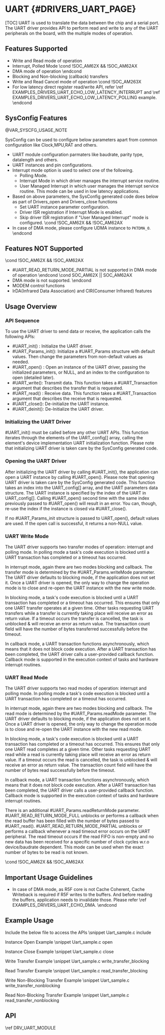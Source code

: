 # UART {#DRIVERS_UART_PAGE}

[TOC]
UART is used to translate the data between the chip and a serial port.
The UART driver provides API to perform read and write to any of the UART peripherals on the board, with the multiple modes of operation.

## Features Supported

- Write and Read mode of operation
- Interrupt, Polled Mode
\cond !SOC_AM62X && !SOC_AM62AX
- DMA mode of operation
\endcond
- Blocking and Non-blocking (callback) transfers
- Write and Read Cancel mode of operation
\cond !SOC_AM263X
- For low latency direct register read/write API, refer \ref EXAMPLES_DRIVERS_UART_ECHO_LOW_LATENCY_INTERRUPT and \ref EXAMPLES_DRIVERS_UART_ECHO_LOW_LATENCY_POLLING example.
\endcond

## SysConfig Features

@VAR_SYSCFG_USAGE_NOTE

SysConfig can be used to configure below parameters apart from common configuration like Clock,MPU,RAT and others.
- UART module configuration parmaters like baudrate, parity type, datalength and others.
- UART instances and pin configurations.
- Interrupt mode option is used to select one of the following.
    - Polling Mode.
    - Interrupt Mode in which driver manages the interrupt service routine.
    - User Managed Interrupt in which user manages the interrupt service routine.
      This mode can be used in low latency applications.
- Based on above parameters, the SysConfig generated code does below as part of Drivers_open and Drivers_close functions
    - Set UART instance parameter configuration.
    - Driver ISR registration if Interrupt Mode is enabled.
    - Skip driver ISR registration if "User Managed Interrupt" mode is configured.
\cond !SOC_AM62X && !SOC_AM62AX
- In case of DMA mode, please configure UDMA instance to `PKTDMA_0`.
\endcond
## Features NOT Supported

\cond !SOC_AM62X && !SOC_AM62AX
- #UART_READ_RETURN_MODE_PARTIAL is not supported in DMA mode of operation
\endcond
\cond SOC_AM62X || SOC_AM62AX
- DMA mode is not supported.
\endcond
- MODEM control functions
- IrDA(Infrared Data Association) and CIR(Consumer Infrared) features

## Usage Overview

### API Sequence

To use the UART driver to send data or receive, the application
calls the following APIs:

- #UART_init() : Initialize the UART driver.
- #UART_Params_init():  Initialize a #UART_Params structure with default
  values.  Then change the parameters from non-default values as
  needed.
- #UART_open() :  Open an instance of the UART driver, passing the
  initialized parameters, or NULL, and an index to the configuration to
  open (detailed later).
- #UART_write():  Transmit data.  This function takes a
  #UART_Transaction argument that describes the transfer that is requested.
- #UART_read() :  Receive data.  This function takes a
  #UART_Transaction argument that describes the receive that is requested.
- #UART_close():  De-initialize the UART instance.
- #UART_deinit(): De-Initialize the UART driver.

### Initializing the UART Driver

#UART_init() must be called before any other UART APIs.  This function
iterates through the elements of the UART_config[] array, calling
the element's device implementation UART initialization function.
Please note that initializing UART driver is taken care by the
SysConfig generated code.

### Opening the UART Driver

After initializing the UART driver by calling #UART_init(), the application
can open a UART instance by calling #UART_open().
Please note that opening UART driver is taken care by the
SysConfig generated code.
This function takes an index into the UART_config[] array, and the UART parameters data
structure. The UART instance is specified by the index of the UART in
UART_config[]. Calling #UART_open() second time with the same index
previously passed to #UART_open() will result in an error.  You can,
though, re-use the index if the instance is closed via #UART_close().

If no #UART_Params_init structure is passed to UART_open(), default values are
used. If the open call is successful, it returns a non-NULL value.

### UART Write Mode

The UART driver supports two transfer modes of operation: interrupt and polling mode.
In polling mode a task's code execution is blocked until a UART
transaction has completed or a timeout has occurred.

In interrupt mode, again there are two modes blocking and callback.
The transfer mode is determined by the #UART_Params.writeMode parameter.
The UART driver defaults to blocking mode, if the application does not set it.
Once a UART driver is opened, the only way to change the operation mode
is to close and re-open the UART instance with the new write mode.

In blocking mode, a task's code execution is blocked until a UART
transaction has completed or a timeout has occurred. This ensures
that only one UART transfer operates at a given time. Other tasks requesting
UART transfers while a transfer is currently taking place will receive
an error as return value. If a timeout occurs the transfer is cancelled, the
task is unblocked & will receive an error as return value. The transaction
count field will have the number of bytes transferred
successfully before the timeout.

In callback mode, a UART transaction functions asynchronously, which
means that it does not block code execution. After a UART transaction
has been completed, the UART driver calls a user-provided callback function.
Callback mode is supported in the execution context of tasks and
hardware interrupt routines.

### UART Read Mode

The UART driver supports two read modes of operation: interrupt and polling mode.
In polling mode a task's code execution is blocked until a UART
transaction has completed or a timeout has occurred.

In interrupt mode, again there are two modes blocking and callback.
The read mode is determined by the #UART_Params.readMode parameter.
The UART driver defaults to blocking mode, if the application does not set it.
Once a UART driver is opened, the only way to change the operation mode
is to close and re-open the UART instance with the new read mode.

In blocking mode, a task's code execution is blocked until a UART
transaction has completed or a timeout has occurred. This ensures
that only one UART read completes at a given time. Other tasks requesting
UART read while a read is currently taking place will receive
an error as return value. If a timeout occurs the read is cancelled, the
task is unblocked & will receive an error as return value. The transaction
count field will have the number of bytes read
successfully before the timeout.

In callback mode, a UART transaction functions asynchronously, which
means that it does not block code execution. After a UART transaction
has been completed, the UART driver calls a user-provided callback function.
Callback mode is supported in the execution context of tasks and
hardware interrupt routines.

There is an additional #UART_Params.readReturnMode parameter.
#UART_READ_RETURN_MODE_FULL unblocks or performs a callback when the read
buffer has been filled with the number of bytes passed to #UART_read().
#UART_READ_RETURN_MODE_PARTIAL unblocks or performs a callback whenever a
read timeout error occurs on the UART peripheral.
The read timeout occurs if the read FIFO is non-empty and no new
data has been received for a specific number of
clock cycles w.r.o device/baudrate dependent. This mode can be used when
the exact number of bytes to be read is not known.

\cond !SOC_AM62X && !SOC_AM62AX
## Important Usage Guidelines

- In case of DMA mode, as R5F core is not Cache Coherent, Cache Writeback is required if R5F writes to the buffers.
  And before reading the buffers, application needs to invalidate those. Please refer \ref EXAMPLES_DRIVERS_UART_ECHO_DMA.
\endcond
## Example Usage

Include the below file to access the APIs
\snippet Uart_sample.c include

Instance Open Example
\snippet Uart_sample.c open

Instance Close Example
\snippet Uart_sample.c close

Write Transfer Example
\snippet Uart_sample.c write_transfer_blocking

Read Transfer Example
\snippet Uart_sample.c read_transfer_blocking

Write Non-Blocking Transfer Example
\snippet Uart_sample.c write_transfer_nonblocking

Read Non-Blocking Transfer Example
\snippet Uart_sample.c read_transfer_nonblocking

## API

\ref DRV_UART_MODULE
